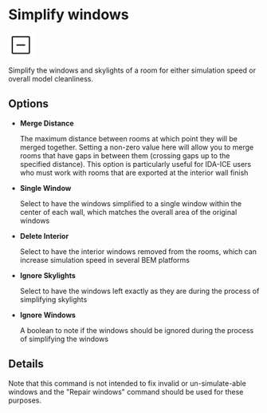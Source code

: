 # Simplify windows
<img src="images/simplify-windows.svg" width="50" height="50"> 

Simplify the windows and skylights of a room for either simulation speed or overall model cleanliness.

## Options

* **Merge Distance**

  The maximum distance between rooms at which point they will be merged together. Setting a non-zero value here will allow you to merge rooms that have gaps in between them (crossing gaps up to the specified distance). This option is particularly useful for IDA-ICE users who must work with rooms that are exported at the interior wall finish

* **Single Window**

  Select to have the windows simplified to a single window within the center of each wall, which matches the overall area of the original windows

* **Delete Interior**

  Select to have the interior windows removed from the rooms, which can increase simulation speed in several BEM platforms

* **Ignore Skylights**

  Select to have the windows left exactly as they are during the process of simplifying skylights

* **Ignore Windows**

  A boolean to note if the windows should be ignored during the process of simplifying the windows

## Details

Note that this command is not intended to fix invalid or un-simulate-able windows and the "Repair windows" command should be used for these purposes.